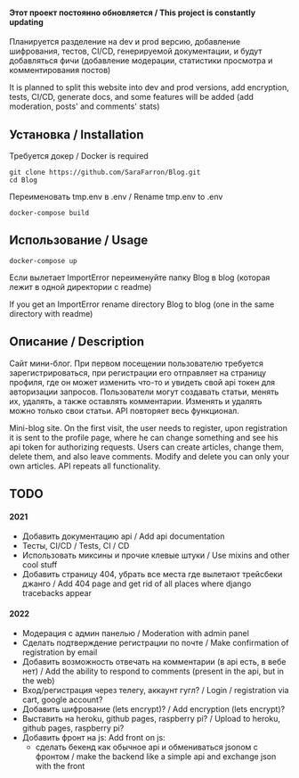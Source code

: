 #### Этот проект постоянно обновляется / This project is constantly updating 

Планируется разделение на dev и prod версию, добавление шифрования, тестов, CI/CD, генерируемой документации,
и будут добавляться фичи (добавление модерации, статистики просмотра и комментирования постов)


It is planned to split this website into dev and prod versions, add encryption, tests, CI/CD, generate docs,
and some features will be added  (add moderation, posts' and comments' stats)

## Установка / Installation

Требуется докер / Docker is required

    git clone https://github.com/SaraFarron/Blog.git
    cd Blog

Переименовать tmp.env в .env / Rename tmp.env to .env

    docker-compose build

## Использование / Usage

    docker-compose up

Если вылетает ImportError переименуйте папку Blog в blog (которая лежит в одной директории с readme)

If you get an ImportError rename directory Blog to blog (one in the same directory with readme)

## Описание / Description

Сайт мини-блог. При первом посещении пользователю требуется зарегистрироваться, при регистрации его отправляет
на страницу профиля, где он может изменить что-то и увидеть свой api токен для авторизации запросов.
Пользователи могут создавать статьи, менять их, удалять, а также оставлять комментарии. Изменять и удалять
можно только свои статьи. API повторяет весь функционал.

Mini-blog site. On the first visit, the user needs to register, upon registration it is sent
to the profile page, where he can change something and see his api token for authorizing requests.
Users can create articles, change them, delete them, and also leave comments. Modify and delete
you can only your own articles. API repeats all functionality. 

## TODO

#### 2021

+ Добавить документацию api / Add api documentation
+ Тесты, CI/CD / Tests, CI / CD
+ Использовать миксины и прочие клевые штуки / Use mixins and other cool stuff
+ Добавить страницу 404, убрать все места где вылетают трейсбеки джанго / Add 404 page and get rid of all places where django tracebacks appear 

#### 2022

+ Модерация с админ панелью / Moderation with admin panel
+ Сделать подтверждение регистрации по почте / Make confirmation of registration by email
+ Добавить возможность отвечать на комментарии (в api есть, в вебе нет) / Add the ability to respond to comments (present in the api, but in the web)
+ Вход/регистрация через телегу, аккаунт гугл? / Login / registration via cart, google account?
+ Добавить шифрование (lets encrypt)? / Add encryption (lets encrypt)?
+ Выставить на heroku, github pages, raspberry pi? / Upload to heroku, github pages, raspberry pi?
+ Добавить фронт на js:  Add front on js:
  + сделать бекенд как обычное api и обмениваться jsonом с фронтом / make the backend like a simple api and exchange json with the front 
